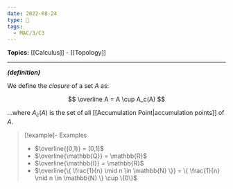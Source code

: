 ```yaml
---
date: 2022-08-24
type: 🧠
tags:
  - MAC/3/C3
---
```


**Topics:** [[Calculus]] - [[Topology]]

---

_**(definition)**_

We define the _closure_ of a set $A$ as:

$$
\overline A = A \cup A_c(A)
$$

…where $A_{c}(A)$ is the set of all [[Accumulation Point|accumulation points]] of $A$.

> [!example]- Examples
> - $\overline{(0,1)} = [0,1]$
> - $\overline{\mathbb{Q}} = \mathbb{R}$
> - $\overline{\mathbb{I}} = \mathbb{R}$
> - $\overline{\{ \frac{1}{n} \mid n \in \mathbb{N} \}} = \{ \frac{1}{n} \mid n \in \mathbb{N} \} \cup \{0\}$
